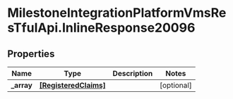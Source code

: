# MilestoneIntegrationPlatformVmsResTfulApi.InlineResponse20096

## Properties
Name | Type | Description | Notes
------------ | ------------- | ------------- | -------------
**_array** | [**[RegisteredClaims]**](RegisteredClaims.md) |  | [optional] 
